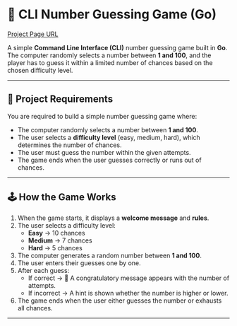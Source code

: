 # 🎯 CLI Number Guessing Game (Go)

[Project Page URL](https://roadmap.sh/projects/number-guessing-game)

A simple **Command Line Interface (CLI)** number guessing game built in **Go**.  
The computer randomly selects a number between **1 and 100**, and the player has to guess it within a limited number of chances based on the chosen difficulty level.

---

## 📜 Project Requirements

You are required to build a simple number guessing game where:
- The computer randomly selects a number between **1 and 100**.
- The user selects a **difficulty level** (easy, medium, hard), which determines the number of chances.
- The user must guess the number within the given attempts.
- The game ends when the user guesses correctly or runs out of chances.

---

## 🕹️ How the Game Works

1. When the game starts, it displays a **welcome message** and **rules**.
2. The user selects a difficulty level:
   - **Easy** → 10 chances  
   - **Medium** → 7 chances  
   - **Hard** → 5 chances
3. The computer generates a random number between **1 and 100**.
4. The user enters their guesses one by one.
5. After each guess:
   - If correct → 🎉 A congratulatory message appears with the number of attempts.
   - If incorrect → A hint is shown whether the number is higher or lower.
6. The game ends when the user either guesses the number or exhausts all chances.

---

